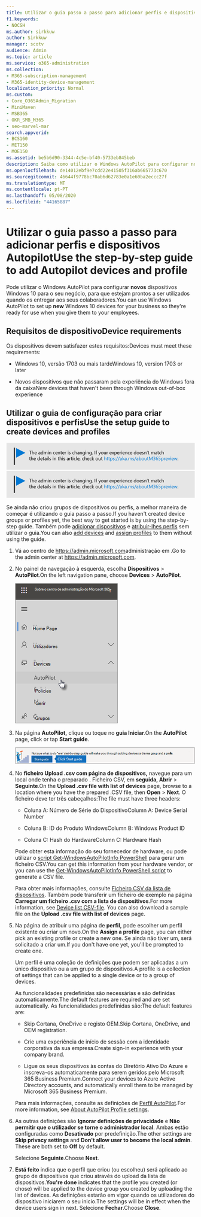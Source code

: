 ```yaml
---
title: Utilizar o guia passo a passo para adicionar perfis e dispositivos Autopilot
f1.keywords:
- NOCSH
ms.author: sirkkuw
author: Sirkkuw
manager: scotv
audience: Admin
ms.topic: article
ms.service: o365-administration
ms.collection:
- M365-subscription-management
- M365-identity-device-management
localization_priority: Normal
ms.custom:
- Core_O365Admin_Migration
- MiniMaven
- MSB365
- OKR_SMB_M365
- seo-marvel-mar
search.appverid:
- BCS160
- MET150
- MOE150
ms.assetid: be5b6d90-3344-4c5e-bf40-5733eb845beb
description: Saiba como utilizar o Windows AutoPilot para configurar novos dispositivos Windows 10 para o seu negócio, para que estejam prontos para uso dos colaboradores.
ms.openlocfilehash: de14012ebf9e7cdd22e41505f316ab665773c670
ms.sourcegitcommit: 46644f9778bc70ab6d62783e0a1e60ba2eccc27f
ms.translationtype: MT
ms.contentlocale: pt-PT
ms.lasthandoff: 05/08/2020
ms.locfileid: "44165887"
---
```

# <a name="use-the-step-by-step-guide-to-add-autopilot-devices-and-profile"></a><span data-ttu-id="17b7b-103">Utilizar o guia passo a passo para adicionar perfis e dispositivos Autopilot</span><span class="sxs-lookup"><span data-stu-id="17b7b-103">Use the step-by-step guide to add Autopilot devices and profile</span></span>

<span data-ttu-id="17b7b-104">Pode utilizar o Windows AutoPilot para configurar **novos** dispositivos Windows 10 para o seu negócio, para que estejam prontos a ser utilizados quando os entregar aos seus colaboradores.</span><span class="sxs-lookup"><span data-stu-id="17b7b-104">You can use Windows AutoPilot to set up **new** Windows 10 devices for your business so they're ready for use when you give them to your employees.</span></span>
  
## <a name="device-requirements"></a><span data-ttu-id="17b7b-105">Requisitos de dispositivo</span><span class="sxs-lookup"><span data-stu-id="17b7b-105">Device requirements</span></span>

<span data-ttu-id="17b7b-106">Os dispositivos devem satisfazer estes requisitos:</span><span class="sxs-lookup"><span data-stu-id="17b7b-106">Devices must meet these requirements:</span></span>
  
- <span data-ttu-id="17b7b-107">Windows 10, versão 1703 ou mais tarde</span><span class="sxs-lookup"><span data-stu-id="17b7b-107">Windows 10, version 1703 or later</span></span>
    
- <span data-ttu-id="17b7b-108">Novos dispositivos que não passaram pela experiência do Windows fora da caixa</span><span class="sxs-lookup"><span data-stu-id="17b7b-108">New devices that haven't been through Windows out-of-box experience</span></span>
    
## <a name="use-the-setup-guide-to-create-devices-and-profiles"></a><span data-ttu-id="17b7b-109">Utilizar o guia de configuração para criar dispositivos e perfis</span><span class="sxs-lookup"><span data-stu-id="17b7b-109">Use the setup guide to create devices and profiles</span></span>

<span data-ttu-id="17b7b-110">[![Etiqueta que informa que o centro de administração está a mudar e que pode encontrar mais detalhes em aka.ms/aboutM365preview.](../media/m365admincenterchanging.png)](https://docs.microsoft.com/office365/admin/microsoft-365-admin-center-preview)</span><span class="sxs-lookup"><span data-stu-id="17b7b-110">[![Label to let you know the admin center is changing and you can find more details at aka.ms/aboutM365preview.](../media/m365admincenterchanging.png)](https://docs.microsoft.com/office365/admin/microsoft-365-admin-center-preview)</span></span>

<span data-ttu-id="17b7b-111">Se ainda não criou grupos de dispositivos ou perfis, a melhor maneira de começar é utilizando o guia passo a passo.</span><span class="sxs-lookup"><span data-stu-id="17b7b-111">If you haven't created device groups or profiles yet, the best way to get started is by using the step-by-step guide.</span></span> <span data-ttu-id="17b7b-112">Também pode [adicionar dispositivos](create-and-edit-autopilot-devices.md) e [atribuir-lhes perfis](create-and-edit-autopilot-profiles.md) sem utilizar o guia.</span><span class="sxs-lookup"><span data-stu-id="17b7b-112">You can also [add devices](create-and-edit-autopilot-devices.md) and [assign profiles](create-and-edit-autopilot-profiles.md) to them without using the guide.</span></span> 
  
1. <span data-ttu-id="17b7b-113">Vá ao centro de <a href="https://go.microsoft.com/fwlink/p/?linkid=837890" target="_blank">https://admin.microsoft.com</a>administração em .</span><span class="sxs-lookup"><span data-stu-id="17b7b-113">Go to the admin center at <a href="https://go.microsoft.com/fwlink/p/?linkid=837890" target="_blank">https://admin.microsoft.com</a>.</span></span>

2. <span data-ttu-id="17b7b-114">No painel de navegação à esquerda, escolha **Dispositivos** \> **AutoPilot**.</span><span class="sxs-lookup"><span data-stu-id="17b7b-114">On the left navigation pane, choose **Devices** \> **AutoPilot**.</span></span>

    ![No centro de administração, escolha os dispositivos e, em seguida, o AutoPilot.](../media/AutoPilot.png)
  
2. <span data-ttu-id="17b7b-116">Na página **AutoPilot,** clique ou toque no **guia Iniciar**.</span><span class="sxs-lookup"><span data-stu-id="17b7b-116">On the **AutoPilot** page, click or tap **Start guide**.</span></span>
    
    ![Click Start guide for step-by-step instructions for Autopilot.](../media/31662655-d1e6-437d-87ea-c0dec5da56f7.png)
  
3. <span data-ttu-id="17b7b-118">No **ficheiro Upload .csv com página de dispositivos,** navegue para um local onde tenha o preparado . Ficheiro CSV, em **seguida, Abrir** \> **Seguinte**.</span><span class="sxs-lookup"><span data-stu-id="17b7b-118">On the **Upload .csv file with list of devices** page, browse to a location where you have the prepared .CSV file, then **Open** \> **Next**.</span></span> <span data-ttu-id="17b7b-119">O ficheiro deve ter três cabeçalhos:</span><span class="sxs-lookup"><span data-stu-id="17b7b-119">The file must have three headers:</span></span>
    
    - <span data-ttu-id="17b7b-120">Coluna A: Número de Série do Dispositivo</span><span class="sxs-lookup"><span data-stu-id="17b7b-120">Column A: Device Serial Number</span></span>
    
    - <span data-ttu-id="17b7b-121">Coluna B: ID do Produto Windows</span><span class="sxs-lookup"><span data-stu-id="17b7b-121">Column B: Windows Product ID</span></span>
    
    - <span data-ttu-id="17b7b-122">Coluna C: Hash do Hardware</span><span class="sxs-lookup"><span data-stu-id="17b7b-122">Column C: Hardware Hash</span></span>
    
    <span data-ttu-id="17b7b-123">Pode obter esta informação do seu fornecedor de hardware, ou pode utilizar o [script Get-WindowsAutoPilotInfo PowerShell](https://www.powershellgallery.com/packages/Get-WindowsAutoPilotInfo) para gerar um ficheiro CSV.</span><span class="sxs-lookup"><span data-stu-id="17b7b-123">You can get this information from your hardware vendor, or you can use the [Get-WindowsAutoPilotInfo PowerShell script](https://www.powershellgallery.com/packages/Get-WindowsAutoPilotInfo) to generate a CSV file.</span></span> 
    
    <span data-ttu-id="17b7b-p103">Para obter mais informações, consulte [Ficheiro CSV da lista de dispositivos](https://docs.microsoft.com/microsoft-365/admin/misc/device-list). Também pode transferir um ficheiro de exemplo na página **Carregar um ficheiro .csv com a lista de dispositivos**.</span><span class="sxs-lookup"><span data-stu-id="17b7b-p103">For more information, see [Device list CSV-file](https://docs.microsoft.com/microsoft-365/admin/misc/device-list). You can also download a sample file on the **Upload .csv file with list of devices** page.</span></span> 
    
4. <span data-ttu-id="17b7b-126">Na página de atribuir uma página de **perfil,** pode escolher um perfil existente ou criar um novo.</span><span class="sxs-lookup"><span data-stu-id="17b7b-126">On the **Assign a profile** page, you can either pick an existing profile or create a new one.</span></span> <span data-ttu-id="17b7b-127">Se ainda não tiver um, será solicitado a criar um.</span><span class="sxs-lookup"><span data-stu-id="17b7b-127">If you don't have one yet, you'll be prompted to create one.</span></span> 
    
    <span data-ttu-id="17b7b-128">Um perfil é uma coleção de definições que podem ser aplicadas a um único dispositivo ou a um grupo de dispositivos.</span><span class="sxs-lookup"><span data-stu-id="17b7b-128">A profile is a collection of settings that can be applied to a single device or to a group of devices.</span></span>
    
    <span data-ttu-id="17b7b-129">As funcionalidades predefinidas são necessárias e são definidas automaticamente.</span><span class="sxs-lookup"><span data-stu-id="17b7b-129">The default features are required and are set automatically.</span></span> <span data-ttu-id="17b7b-130">As funcionalidades predefinidas são:</span><span class="sxs-lookup"><span data-stu-id="17b7b-130">The default features are:</span></span>
    
    - <span data-ttu-id="17b7b-131">Skip Cortana, OneDrive e registo OEM.</span><span class="sxs-lookup"><span data-stu-id="17b7b-131">Skip Cortana, OneDrive, and OEM registration.</span></span>
    
    - <span data-ttu-id="17b7b-132">Crie uma experiência de início de sessão com a identidade corporativa da sua empresa.</span><span class="sxs-lookup"><span data-stu-id="17b7b-132">Create sign-in experience with your company brand.</span></span>
    
    - <span data-ttu-id="17b7b-133">Ligue os seus dispositivos às contas do Diretório Ativo Do Azure e inscreva-os automaticamente para serem geridos pelo Microsoft 365 Business Premium.</span><span class="sxs-lookup"><span data-stu-id="17b7b-133">Connect your devices to Azure Active Directory accounts, and automatically enroll them to be managed by Microsoft 365 Business Premium.</span></span>
    
    <span data-ttu-id="17b7b-134">Para mais informações, consulte as definições de [Perfil AutoPilot](autopilot-profile-settings.md).</span><span class="sxs-lookup"><span data-stu-id="17b7b-134">For more information, see [About AutoPilot Profile settings](autopilot-profile-settings.md).</span></span> 
    
5. <span data-ttu-id="17b7b-135">As outras definições são **Ignorar definições de privacidade** e **Não permitir que o utilizador se torne o administrador local**. Ambas estão configuradas como **Desativado** por predefinição.</span><span class="sxs-lookup"><span data-stu-id="17b7b-135">The other settings are **Skip privacy settings** and **Don't allow user to become the local admin**. These are both set to **Off** by default.</span></span> 
    
    <span data-ttu-id="17b7b-136">Selecione **Seguinte**.</span><span class="sxs-lookup"><span data-stu-id="17b7b-136">Choose **Next**.</span></span>
    
6. <span data-ttu-id="17b7b-137">**Está feito** indica que o perfil que criou (ou escolheu) será aplicado ao grupo de dispositivos que criou através do upload da lista de dispositivos.</span><span class="sxs-lookup"><span data-stu-id="17b7b-137">**You're done** indicates that the profile you created (or chose) will be applied to the device group you created by uploading the list of devices.</span></span> <span data-ttu-id="17b7b-138">As definições estarão em vigor quando os utilizadores do dispositivo iniciarem o seu inicio.</span><span class="sxs-lookup"><span data-stu-id="17b7b-138">The settings will be in effect when the device users sign in next.</span></span> <span data-ttu-id="17b7b-139">Selecione **Fechar**.</span><span class="sxs-lookup"><span data-stu-id="17b7b-139">Choose **Close**.</span></span>
    
